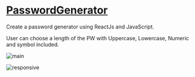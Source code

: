 # [PasswordGenerator](https://yasamanloghmani.github.io/PasswordGenerator/)

Create a password generator using ReactJs and JavaScript.

User can choose a length of the PW with Uppercase, Lowercase, Numeric and symbol included.


![main](https://imgur.com/61DAT33.png)

![responsive](https://imgur.com/yJlZS5L.png)
